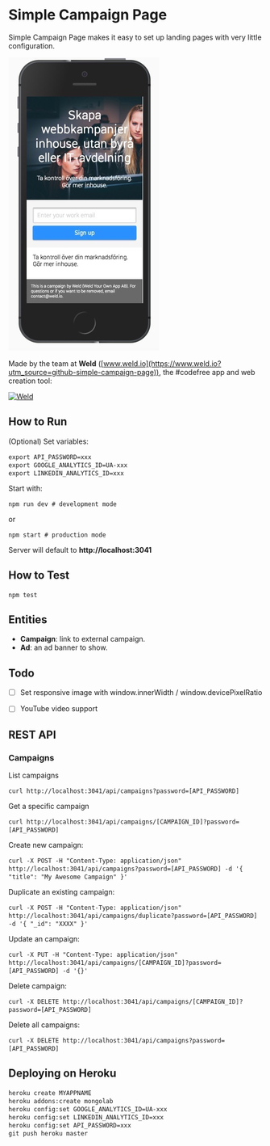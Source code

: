# Simple Campaign Page

Simple Campaign Page makes it easy to set up landing pages with very little configuration.

![Simple Campaign Page](docs/example.jpg)

Made by the team at **Weld** ([www.weld.io](https://www.weld.io?utm_source=github-simple-campaign-page)), the #codefree app and web creation tool:

[![Weld](https://s3-eu-west-1.amazonaws.com/weld-social-and-blog/gif/weld_explained.gif)](https://www.weld.io?utm_source=github-simple-campaign-page)


## How to Run

(Optional) Set variables:

	export API_PASSWORD=xxx
	export GOOGLE_ANALYTICS_ID=UA-xxx
	export LINKEDIN_ANALYTICS_ID=xxx

Start with:

	npm run dev # development mode

or

	npm start # production mode

Server will default to **http://localhost:3041**


## How to Test

	npm test


## Entities

* **Campaign**: link to external campaign.
* **Ad**: an ad banner to show.


## Todo

- [ ] Set responsive image with window.innerWidth / window.devicePixelRatio
- [ ] YouTube video support


## REST API

### Campaigns

List campaigns

	curl http://localhost:3041/api/campaigns?password=[API_PASSWORD]

Get a specific campaign

	curl http://localhost:3041/api/campaigns/[CAMPAIGN_ID]?password=[API_PASSWORD]

Create new campaign:

	curl -X POST -H "Content-Type: application/json" http://localhost:3041/api/campaigns?password=[API_PASSWORD] -d '{ "title": "My Awesome Campaign" }'

Duplicate an existing campaign:

	curl -X POST -H "Content-Type: application/json" http://localhost:3041/api/campaigns/duplicate?password=[API_PASSWORD] -d '{ "_id": "XXXX" }'

Update an campaign:

	curl -X PUT -H "Content-Type: application/json" http://localhost:3041/api/campaigns/[CAMPAIGN_ID]?password=[API_PASSWORD] -d '{}'

Delete campaign:

	curl -X DELETE http://localhost:3041/api/campaigns/[CAMPAIGN_ID]?password=[API_PASSWORD]

Delete all campaigns:

	curl -X DELETE http://localhost:3041/api/campaigns?password=[API_PASSWORD]


## Deploying on Heroku

	heroku create MYAPPNAME
	heroku addons:create mongolab
	heroku config:set GOOGLE_ANALYTICS_ID=UA-xxx
	heroku config:set LINKEDIN_ANALYTICS_ID=xxx
	heroku config:set API_PASSWORD=xxx
	git push heroku master
